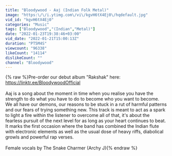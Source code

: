```yaml
---
title: "Bloodywood - Aaj (Indian Folk Metal)"
image: "https:\/\/i.ytimg.com\/vi\/kgvH6tX4Ej0\/hqdefault.jpg"
vid_id: "kgvH6tX4Ej0"
categories: "Music"
tags: ["Bloodywood","(Indian","Metal)"]
date: "2022-01-23T19:38:46+03:00"
vid_date: "2022-01-21T15:00:13Z"
duration: "PT5M4S"
viewcount: "96338"
likeCount: "14114"
dislikeCount: ""
channel: "Bloodywood"
---
```

{% raw %}Pre-order our debut album &quot;Rakshak&quot; here: <a rel="nofollow" target="blank" href="https://linktr.ee/BloodywoodOfficial">https://linktr.ee/BloodywoodOfficial</a><br /><br />Aaj is a song about the moment in time when you realise you have the strength to do what you have to do to become who you want to become. We all have our demons, our reasons to be stuck in a rut of harmful patterns and our fears of trying something new. This track is meant to act as a spark to light a fire within the listener to overcome all of that, it's about the fearless pursuit of the next level for as long as your heart continues to beat. <br />It marks the first occasion where the band has combined the Indian flute with electronic elements as well as the usual dose of heavy riffs, diabolical growls and powerful rap verses.<br /><br />Female vocals by The Snake Charmer (Archy J){% endraw %}
